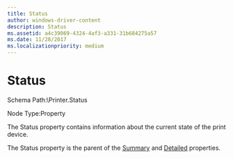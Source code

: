 ```yaml
---
title: Status
author: windows-driver-content
description: Status
ms.assetid: a4c39069-4324-4af3-a331-31b684275a57
ms.date: 11/28/2017
ms.localizationpriority: medium
---
```


# Status


Schema Path:\\Printer.Status

Node Type:Property

The Status property contains information about the current state of the print device.

The Status property is the parent of the [Summary](summary.md) and [Detailed](detailed.md) properties.

 

 




